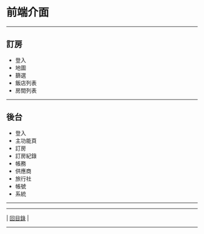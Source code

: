
# 前端介面



---

## 訂房

- 登入
- 地圖
- 篩選
- 飯店列表
- 房間列表
    
---

## 後台

- 登入
- 主功能頁
- 訂房
- 訂房紀錄
- 帳務
- 供應商
- 旅行社
- 帳號
- 系統

---



---

| [回目錄](https://github.com/Org08/gettour-doc/blob/master/README.md) |

---
